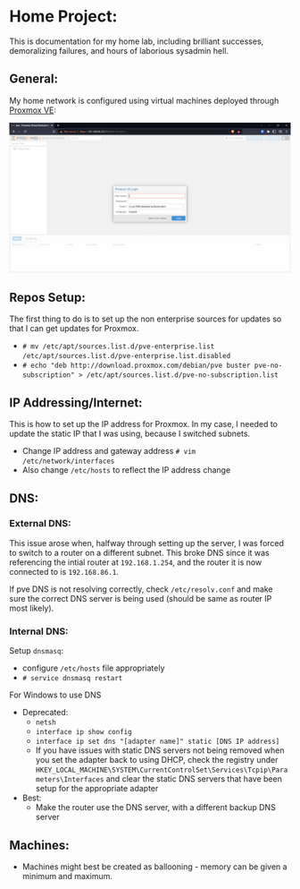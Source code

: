 # Home Project:
This is documentation for my home lab, including brilliant successes, demoralizing failures, and hours of laborious sysadmin hell.

## General:
My home network is configured using virtual machines deployed through <a href="https://www.proxmox.com/en/proxmox-ve">Proxmox VE</a>:

<img src="/Media/PVE Login.png">

## Repos Setup:
The first thing to do is to set up the non enterprise sources for updates so that I can get updates for Proxmox.
* `# mv /etc/apt/sources.list.d/pve-enterprise.list /etc/apt/sources.list.d/pve-enterprise.list.disabled`
* `# echo "deb http://download.proxmox.com/debian/pve buster pve-no-subscription" > /etc/apt/sources.list.d/pve-no-subscription.list`


## IP Addressing/Internet:
This is how to set up the IP address for Proxmox. In my case, I needed to update the static IP that I was using, because I switched subnets.
* Change IP address and gateway address `# vim /etc/network/interfaces`
* Also change `/etc/hosts` to reflect the IP address change

## DNS:
### External DNS:
This issue arose when, halfway through setting up the server, I was forced to switch to a router on a different subnet. This broke DNS since it was referencing the intial router at `192.168.1.254`, and the router it is now connected to is `192.168.86.1`.

If pve DNS is not resolving correctly, check `/etc/resolv.conf` and make sure the correct DNS server is being used (should be same as router IP most likely).
### Internal DNS:
Setup `dnsmasq`:
* configure `/etc/hosts` file appropriately
* `# service dnsmasq restart`

For Windows to use DNS
* Deprecated:
  * `netsh`
  * `interface ip show config`
  * `interface ip set dns "[adapter name]" static [DNS IP address]`
  * If you have issues with static DNS servers not being removed when you set the adapter back to using DHCP, check the registry under `HKEY_LOCAL_MACHINE\SYSTEM\CurrentControlSet\Services\Tcpip\Parameters\Interfaces` and clear the static DNS servers that have been setup for the appropriate adapter
* Best:
  * Make the router use the DNS server, with a different backup DNS server

## Machines:
* Machines might best be created as ballooning - memory can be given a minimum and maximum.
